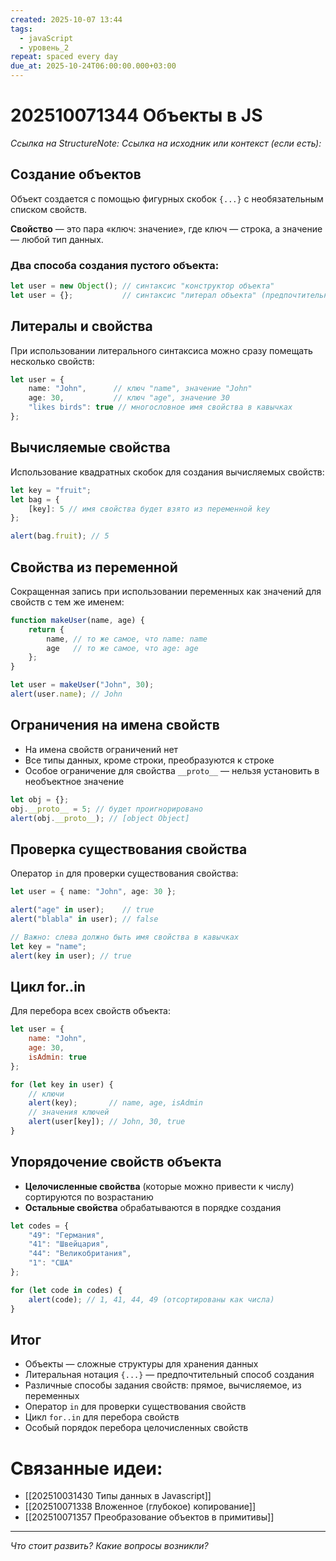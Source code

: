 ```yaml
---
created: 2025-10-07 13:44
tags:
  - javaScript
  - уровень_2
repeat: spaced every day
due_at: 2025-10-24T06:00:00.000+03:00
---
```

# 202510071344 Объекты в JS

*Ссылка на StructureNote:*
*Ссылка на исходник или контекст (если есть):*

## Создание объектов

Объект создается с помощью фигурных скобок `{...}` с необязательным списком свойств.

**Свойство** — это пара «ключ: значение», где ключ — строка, а значение — любой тип данных.

### Два способа создания пустого объекта:

```ts
let user = new Object(); // синтаксис "конструктор объекта"
let user = {};           // синтаксис "литерал объекта" (предпочтительный)
```

## Литералы и свойства

При использовании литерального синтаксиса можно сразу помещать несколько свойств:

```ts
let user = {
    name: "John",      // ключ "name", значение "John"
    age: 30,           // ключ "age", значение 30
    "likes birds": true // многословное имя свойства в кавычках
};
```

## Вычисляемые свойства

Использование квадратных скобок для создания вычисляемых свойств:

```ts
let key = "fruit";
let bag = {
    [key]: 5 // имя свойства будет взято из переменной key
};

alert(bag.fruit); // 5
```

## Свойства из переменной

Сокращенная запись при использовании переменных как значений для свойств с тем же именем:

```ts
function makeUser(name, age) {
    return {
        name, // то же самое, что name: name
        age   // то же самое, что age: age
    };
}

let user = makeUser("John", 30);
alert(user.name); // John
```

## Ограничения на имена свойств

- На имена свойств ограничений нет
- Все типы данных, кроме строки, преобразуются к строке
- Особое ограничение для свойства `__proto__` — нельзя установить в необъектное значение

```ts
let obj = {};
obj.__proto__ = 5; // будет проигнорировано
alert(obj.__proto__); // [object Object]
```

## Проверка существования свойства

Оператор `in` для проверки существования свойства:

```ts
let user = { name: "John", age: 30 };

alert("age" in user);    // true
alert("blabla" in user); // false

// Важно: слева должно быть имя свойства в кавычках
let key = "name";
alert(key in user); // true
```

## Цикл for..in

Для перебора всех свойств объекта:

```js
let user = {
    name: "John",
    age: 30,
    isAdmin: true
};

for (let key in user) {
    // ключи
    alert(key);       // name, age, isAdmin
    // значения ключей
    alert(user[key]); // John, 30, true
}
```

## Упорядочение свойств объекта

- **Целочисленные свойства** (которые можно привести к числу) сортируются по возрастанию
- **Остальные свойства** обрабатываются в порядке создания

```js
let codes = {
    "49": "Германия",
    "41": "Швейцария", 
    "44": "Великобритания",
    "1": "США"
};

for (let code in codes) {
    alert(code); // 1, 41, 44, 49 (отсортированы как числа)
}
```

## Итог

- Объекты — сложные структуры для хранения данных
- Литеральная нотация `{...}` — предпочтительный способ создания
- Различные способы задания свойств: прямое, вычисляемое, из переменных
- Оператор `in` для проверки существования свойств
- Цикл `for..in` для перебора свойств
- Особый порядок перебора целочисленных свойств

# Связанные идеи:

* [[202510031430 Типы данных в Javascript]]
* [[202510071338 Вложенное (глубокое) копирование]]
* [[202510071357 Преобразование объектов в примитивы]]

---

*Что стоит развить? Какие вопросы возникли?*
